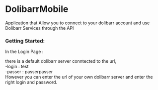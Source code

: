 # DolibarrMobile

Application that Allow you to connect to your dolibarr account and use Dolibarr Services through the API


### Getting Started: 

In the Login Page : 

there is a default dolibarr server conntected to the url,<br>
  -login : test<br>
  -passer : passerpasser<br>
However you can enter the url of your own dolibarr server and enter the right login and password.
